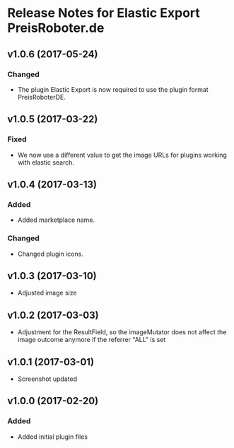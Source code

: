 # Release Notes for Elastic Export PreisRoboter.de

## v1.0.6 (2017-05-24)

### Changed
- The plugin Elastic Export is now required to use the plugin format PreisRoboterDE.

## v1.0.5 (2017-03-22)

### Fixed
- We now use a different value to get the image URLs for plugins working with elastic search.

## v1.0.4 (2017-03-13)

### Added
- Added marketplace name.

### Changed
- Changed plugin icons.

## v1.0.3 (2017-03-10)
- Adjusted image size

## v1.0.2 (2017-03-03)
- Adjustment for the ResultField, so the imageMutator does not affect the image outcome anymore if the referrer "ALL" is set

## v1.0.1 (2017-03-01)
- Screenshot updated

## v1.0.0 (2017-02-20)
 
### Added
- Added initial plugin files